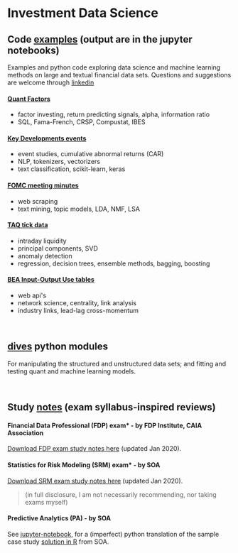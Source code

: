 # Investment Data Science

## Code [examples](examples) (output are in the jupyter notebooks)

Examples and python code exploring data science and machine learning methods
on large and textual financial data sets.  Questions and suggestions are welcome through
[linkedin](https://www.linkedin.com/in/terencelim)

#### [Quant Factors](quant_factors.ipynb)
- factor investing, return predicting signals, alpha, information ratio
- SQL, Fama-French, CRSP, Compustat, IBES

#### [Key Developments events](key_events.ipynb)
- event studies, cumulative abnormal returns (CAR)
- NLP, tokenizers, vectorizers
- text classification, scikit-learn, keras

#### [FOMC meeting minutes](fomc_minutes.ipynb)
- web scraping
- text mining, topic models, LDA, NMF, LSA

#### [TAQ tick data](taq_intraday.ipynb)
- intraday liquidity
- principal components, SVD
- anomaly detection
- regression, decision trees, ensemble methods, bagging, boosting

#### [BEA Input-Output Use tables](bea_iouse.ipynb)
- web api's
- network science, centrality, link analysis
- industry links, lead-lag cross-momentum

&nbsp;

## [dives](dives) python modules

For manipulating the structured and unstructured data sets;
and fitting and testing quant and machine learning models.

&nbsp;

## Study [notes](notes) (exam syllabus-inspired reviews)

#### Financial Data Professional (FDP) exam* - by FDP Institute, CAIA Association
[Download FDP exam study notes here](https://terence-lim.github.io/notes/FDP.pdf) (updated Jan 2020).

#### Statistics for Risk Modeling (SRM) exam* - by SOA
[Download SRM exam study notes here](https://terence-lim.github.io/notes/SRM.pdf) (updated Jan 2020).

> (in full disclosure, I am not necessarily recommending, nor taking exams myself)

#### Predictive Analytics (PA) - by SOA
See [jupyter-notebook](notes/exam-pa-hospital-readmission-sample-sol.ipynb),
for a (imperfect) python translation of the sample case study
[solution in R](https://www.soa.org/education/exam-req/edu-exam-pa-detail/) from SOA.
